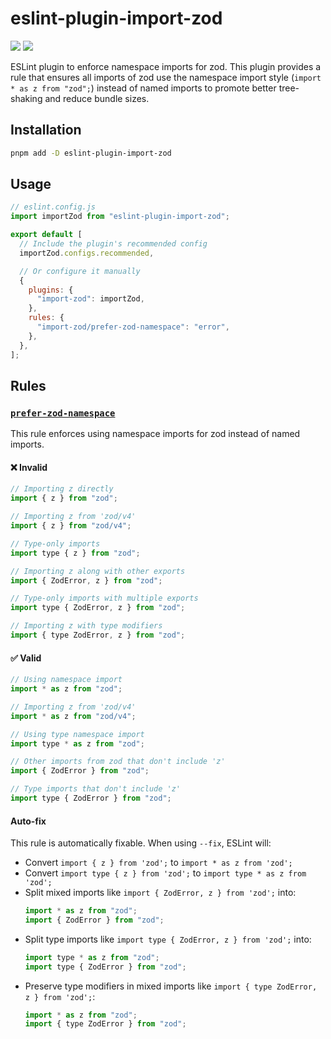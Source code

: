# eslint-plugin-import-zod

<a href="https://www.npmjs.com/package/eslint-plugin-import-zod"><img src="https://img.shields.io/npm/v/eslint-plugin-import-zod"/></a>
<a href="https://nodejs.org/en/"><img src="https://img.shields.io/node/v/eslint-plugin-import-zod"/></a>

ESLint plugin to enforce namespace imports for zod. This plugin provides a rule that ensures all imports of zod use the namespace import style (`import * as z from "zod";`) instead of named imports to promote better tree-shaking and reduce bundle sizes.

## Installation

```bash
pnpm add -D eslint-plugin-import-zod
```

## Usage

```js
// eslint.config.js
import importZod from "eslint-plugin-import-zod";

export default [
  // Include the plugin's recommended config
  importZod.configs.recommended,

  // Or configure it manually
  {
    plugins: {
      "import-zod": importZod,
    },
    rules: {
      "import-zod/prefer-zod-namespace": "error",
    },
  },
];
```

## Rules

### [`prefer-zod-namespace`](docs/rules/prefer-zod-namespace.md)

This rule enforces using namespace imports for zod instead of named imports.

#### ❌ Invalid

```js
// Importing z directly
import { z } from "zod";

// Importing z from 'zod/v4'
import { z } from "zod/v4";

// Type-only imports
import type { z } from "zod";

// Importing z along with other exports
import { ZodError, z } from "zod";

// Type-only imports with multiple exports
import type { ZodError, z } from "zod";

// Importing z with type modifiers
import { type ZodError, z } from "zod";
```

#### ✅ Valid

```js
// Using namespace import
import * as z from "zod";

// Importing z from 'zod/v4'
import * as z from "zod/v4";

// Using type namespace import
import type * as z from "zod";

// Other imports from zod that don't include 'z'
import { ZodError } from "zod";

// Type imports that don't include 'z'
import type { ZodError } from "zod";
```

#### Auto-fix

This rule is automatically fixable. When using `--fix`, ESLint will:

- Convert `import { z } from 'zod';` to `import * as z from 'zod';`
- Convert `import type { z } from 'zod';` to `import type * as z from 'zod';`
- Split mixed imports like `import { ZodError, z } from 'zod';` into:
  ```js
  import * as z from "zod";
  import { ZodError } from "zod";
  ```
- Split type imports like `import type { ZodError, z } from 'zod';` into:
  ```js
  import type * as z from "zod";
  import type { ZodError } from "zod";
  ```
- Preserve type modifiers in mixed imports like `import { type ZodError, z } from 'zod';`:
  ```js
  import * as z from "zod";
  import { type ZodError } from "zod";
  ```
